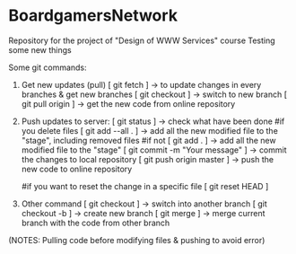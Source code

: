# BoardgamersNetwork
Repository for the project of "Design of WWW Services" course
Testing some new things


Some git commands:

1. Get new updates (pull)
    [ git fetch ]                                   -> to update changes in every branches & get new branches
    [ git checkout <branch-name> ]                  -> switch to new branch
    [ git pull origin <branch-name> ]               -> get the new code from online repository

2. Push updates to server:
    [ git status ]                                  -> check what have been done
        #if you delete files
            [ git add --all . ]                     -> add all the new modified file to the "stage", including removed files
        #if not
            [ git add . ]                           -> add all the new modified file to the "stage"
    [ git commit -m "Your message" ]                -> commit the changes to local repository
    [ git push origin master ]                      -> push the new code to online repository

    #if you want to reset the change in a specific file
        [ git reset HEAD <file-path> ]

3. Other command
    [ git checkout <branch-name> ]                  -> switch into another branch
    [ git checkout -b <branch-name> ]               -> create new branch
    [ git merge <branch-name> ]                     -> merge current branch with the code from other branch


(NOTES: Pulling code before modifying files & pushing to avoid error)